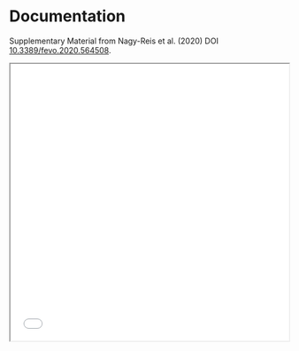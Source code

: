 # Documentation

Supplementary Material from 
Nagy-Reis et al. (2020)
DOI [10.3389/fevo.2020.564508](https://dx.doi.org/10.3389/fevo.2020.564508).

<iframe src="WildLift_Supplementary_Material_2020-09-19.pdf" width="100%" height="500px">
